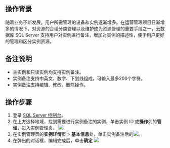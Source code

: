 
## 操作背景
随着业务不断发展，用户所需管理的设备和实例逐渐增多。在运营管理项目日渐增多的情况下，对资源的合理分类管理以及维护成为资源管理的重要手段之一，云数据库 SQL Server 支持用户对实例进行备注，增加对实例的描述性，便于用户更好的管理和区分实例资源。

## 备注说明
- 主实例和只读实例均支持实例备注。
- 实例备注支持中英文、数字、下划线组成，可输入最多200个字符。
- 实例备注支持编辑、修改、删除操作。

## 操作步骤
1. 登录 [SQL Server 控制台](https://console.cloud.tencent.com/sqlserver)。
2. 在上方选择地域，找到需要进行实例备注的实例，单击实例 ID 或**操作**列的**管理**，进入实例管理页。
![](https://qcloudimg.tencent-cloud.cn/raw/1c8edbda5e96bf14982e36391cf40a13.png)
3. 在实例管理页的**实例详情**页 > **基本信息**处，单击实例备注后的![](https://qcloudimg.tencent-cloud.cn/raw/35df598ed98bd7b91971cc7cc89b5ad2.png)。
4. 在弹出的对话框，编辑完成后，单击**确定**
![](https://qcloudimg.tencent-cloud.cn/raw/387bfc4c34682757be5244822ba54432.png)
